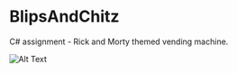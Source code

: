 # BlipsAndChitz
C# assignment - Rick and Morty themed vending machine.


![Alt Text](https://tenor.com/SskY.gif)

